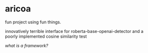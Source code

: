 # aricoa
fun project using fun things. 

innovatively terrible interface for roberta-base-openai-detector and a poorly implemented cosine similarity test

_what is a framework?_
